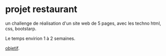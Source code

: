 # projet restaurant

un challenge de réalisation d'un site web de 5 pages,
avec les techno html, css, bootstarp.

Le temps envirion 1 à 2 semaines.

[objetif](https://github.com/becodeorg/Johnson2/tree/master/projets/Restaurant_Bootstrap).
